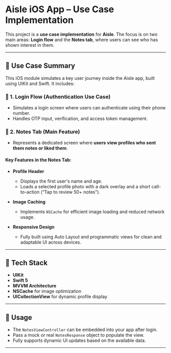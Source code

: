 # Aisle iOS App – Use Case Implementation

This project is a **use case implementation** for **Aisle**. The focus is on two main areas: **Login flow** and the **Notes tab**, where users can see who has shown interest in them.

---

## 📌 Use Case Summary

This iOS module simulates a key user journey inside the Aisle app, built using UIKit and Swift. It includes:

### 🔐 1. Login Flow (Authentication Use Case)

- Simulates a login screen where users can authenticate using their phone number.
- Handles OTP input, verification, and access token management.

### 📝 2. Notes Tab (Main Feature)

- Represents a dedicated screen where **users view profiles who sent them notes or liked them**.

#### Key Features in the Notes Tab:

- **Profile Header**
  - Displays the first user's name and age.
  - Loads a selected profile photo with a dark overlay and a short call-to-action (“Tap to review 50+ notes”).

- **Image Caching**
  - Implements `NSCache` for efficient image loading and reduced network usage.

- **Responsive Design**
  - Fully built using Auto Layout and programmatic views for clean and adaptable UI across devices.


---

## 🧱 Tech Stack

- **UIKit**
- **Swift 5**
- **MVVM Architecture**
- **NSCache** for image optimization
- **UICollectionView** for dynamic profile display

---

## 🧪 Usage

- The `NotesViewController` can be embedded into your app after login.
- Pass a mock or real `NotesResponse` object to populate the view.
- Fully supports dynamic UI updates based on the available data.

---


